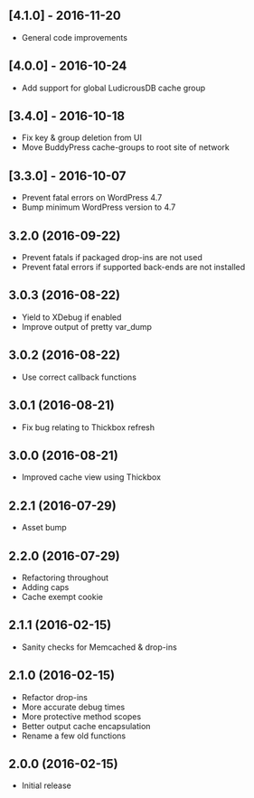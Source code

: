 ## [4.1.0] - 2016-11-20
* General code improvements

## [4.0.0] - 2016-10-24
* Add support for global LudicrousDB cache group

## [3.4.0] - 2016-10-18
* Fix key & group deletion from UI
* Move BuddyPress cache-groups to root site of network

## [3.3.0] - 2016-10-07
* Prevent fatal errors on WordPress 4.7
* Bump minimum WordPress version to 4.7

## 3.2.0 (2016-09-22)
* Prevent fatals if packaged drop-ins are not used
* Prevent fatal errors if supported back-ends are not installed

## 3.0.3 (2016-08-22)
* Yield to XDebug if enabled
* Improve output of pretty var_dump

## 3.0.2 (2016-08-22)
* Use correct callback functions

## 3.0.1 (2016-08-21)
* Fix bug relating to Thickbox refresh

## 3.0.0 (2016-08-21)
* Improved cache view using Thickbox

## 2.2.1 (2016-07-29)
* Asset bump

## 2.2.0 (2016-07-29)
* Refactoring throughout
* Adding caps
* Cache exempt cookie

## 2.1.1 (2016-02-15)
* Sanity checks for Memcached & drop-ins

## 2.1.0 (2016-02-15)
* Refactor drop-ins
* More accurate debug times
* More protective method scopes
* Better output cache encapsulation
* Rename a few old functions

## 2.0.0 (2016-02-15)
* Initial release
